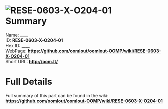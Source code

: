 
![RESE-0603-X-O204-01](https://github.com/oomlout/oomlout-OOMP/blob/master/parts/RESE-0603-X-O204-01/RESE-0603-X-O204-01_420.jpg)   
Summary
=================
  
Name: ____    
ID: __RESE-0603-X-O204-01__   
Hex ID: ____   
WebPage: __https://github.com/oomlout/oomlout-OOMP/wiki/RESE-0603-X-O204-01__   
Short URL: __http://oom.lt/__   

Full Details
==========================
Full summary of this part can be found in the wiki:   
__https://github.com/oomlout/oomlout-OOMP/wiki/RESE-0603-X-O204-01__    

